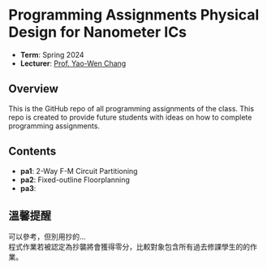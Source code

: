 # Programming Assignments Physical Design for Nanometer ICs
- **Term**: Spring 2024
- **Lecturer**: [Prof. Yao-Wen Chang](http://cc.ee.ntu.edu.tw/~ywchang/)

## Overview
This is the GitHub repo of all programming assignments of the class. This repo is created to provide future students with ideas on how to complete programming assignments.

## Contents
- **pa1**: 2-Way F-M Circuit Partitioning
- **pa2**: Fixed-outline Floorplanning
- **pa3**: 

## 溫馨提醒
可以參考，但別用抄的...  
程式作業若被認定為抄襲將會獲得零分，比較對象包含所有過去修課學生的的作業。